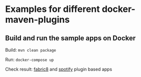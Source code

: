 # Examples for different docker-maven-plugins

## Build and run the sample apps on Docker

Build: `mvn clean package`

Run: `docker-compose up`

Check result: [fabric8](http://localhost:8081) and [spotify](http://localhost:8082) plugin based apps

